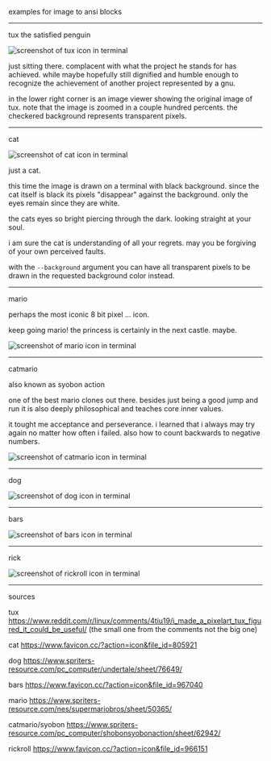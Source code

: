 examples for image to ansi blocks

---------------------------------
tux the satisfied penguin

![screenshot of tux icon in terminal](tux-demo.png)

just sitting there.
complacent with what the project he stands for has achieved.
while maybe hopefully still dignified and humble enough
to recognize the achievement of another project represented by a gnu.

in the lower right corner is an image viewer
showing the original image of tux.
note that the image is zoomed in a couple hundred percents.
the checkered background represents transparent pixels.

----
cat

![screenshot of cat icon in terminal](cat-demo.png)

just a cat.

this time the image is drawn on a terminal with black background.
since the cat itself is black its pixels "disappear" against the background.
only the eyes remain since they are white.

the cats eyes so bright piercing through the dark.
looking straight at your soul.

i am sure the cat is understanding of all your regrets.
may you be forgiving of your own perceived faults.

with the `--background` argument you can have all transparent pixels
to be drawn in the requested background color instead.


----
mario

perhaps the most iconic 8 bit pixel ... icon.

keep going mario! the princess is certainly in the next castle. maybe.

![screenshot of mario icon in terminal](mario-demo.png)

----
catmario

also known as syobon action

one of the best mario clones out there.
besides just being a good jump and run
it is also deeply philosophical and teaches core inner values.

it tought me acceptance and perseverance.
i learned that i always may try again no matter how often i failed.
also how to count backwards to negative numbers.

![screenshot of catmario icon in terminal](catmario-demo.png)

----
dog

![screenshot of dog icon in terminal](dog-demo.png)

----
bars

![screenshot of bars icon in terminal](bars-demo.png)

----
rick

![screenshot of rickroll icon in terminal](rickroll-demo.png)

----
sources

tux https://www.reddit.com/r/linux/comments/4tiu19/i_made_a_pixelart_tux_figured_it_could_be_useful/
(the small one from the comments not the big one)

cat https://www.favicon.cc/?action=icon&file_id=805921

dog https://www.spriters-resource.com/pc_computer/undertale/sheet/76649/

bars https://www.favicon.cc/?action=icon&file_id=967040

mario https://www.spriters-resource.com/nes/supermariobros/sheet/50365/

catmario/syobon https://www.spriters-resource.com/pc_computer/shobonsyobonaction/sheet/62942/

rickroll https://www.favicon.cc/?action=icon&file_id=966151
